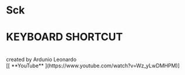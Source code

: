 # Sck
<h1> KEYBOARD SHORTCUT</h1><Br>
created by Ardunio Leonardo<Br>
  [[ **YouTube** ](https://www.youtube.com/watch?v=Wz_yLwDMHPM)]
